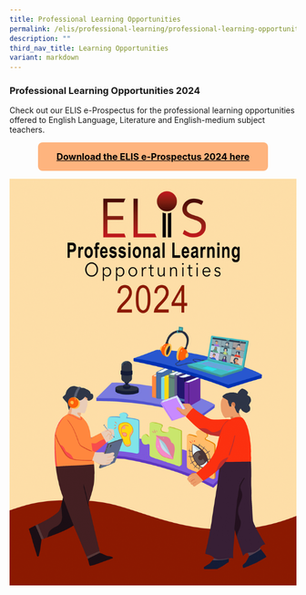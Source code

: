 ```yaml
---
title: Professional Learning Opportunities
permalink: /elis/professional-learning/professional-learning-opportunities/
description: ""
third_nav_title: Learning Opportunities
variant: markdown
---
```

### Professional Learning Opportunities 2024

Check out our ELIS e-Prospectus for the professional learning opportunities offered to English Language, Literature and English-medium subject teachers.
<div class="center">
<a class="btn" href="/files/elis-professional%20learning%20opportunities%202023_10%20Jan.pdf" target="_blank">
 Download the ELIS e-Prospectus 2024 here
</a> 
	</div>

<style>
	.center {
		display: flex;
		justify-content: center;
	}
.btn {
    background-color: #feb47e;
    border: none;
    color: #000000 !important;
    padding: 15px 32px;
    text-align: center;
    text-decoration: underline;
    font-weight: bold;
    display: inline-block;
    font-size: 16px;
    border-radius: 8px;
		margin: 0 auto !important;
}
	.btn::before,
	.btn::after {
		content: "" !important;
	}
.btn:hover,
.btn:focus,
.btn:focus-within,
.btn:active{
  color: black;
}
</style>
![](/images/ELIS_cover_final__2_.png)